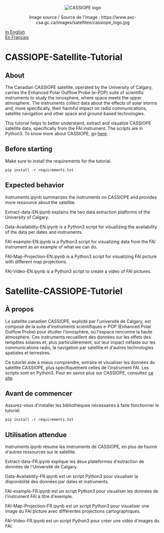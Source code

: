 <p align="center">
<img src="https://www.asc-csa.gc.ca/images/satellites/cassiope_logo.jpg" alt="CASSIOPE logo">
</p>

<p align="center"> Image source / Source de l'image : https://www.asc-csa.gc.ca/images/satellites/cassiope_logo.jpg </p>

[In English](#CASSIOPE-Satellite-Tutorial)    
[En Français](#Satellite-CASSIOPE-Tutoriel)    

# CASSIOPE-Satellite-Tutorial

## About

The Canadian CASSIOPE satellite, operated by the University of Calgary, carries the Enhanced Polar Outflow Probe (e-POP) suite of scientific instruments to study the ionosphere, where space meets the upper atmosphere. The instruments collect data about the effects of solar storms and, more specifically, their harmful impact on radio communications, satellite navigation and other space and ground-based technologies.

This tutorial helps to better understand, extract and visualize CASSIOPE satellite data, specifically from the FAI instrument. The scripts are in Python3. To know more about CASSIOPE, go [here](https://epop.phys.ucalgary.ca/). 

## Before starting

Make sure to install the requirements for the tutorial.

```
pip install -r requirements.txt
```

## Expected behavior

Instruments.ipynb summarizes the instruments on CASSIOPE and provides more ressource about the satellite.

Extract-data-EN.ipynb explains the two data extraction platforms of the University of Calgary.

Data-Availability-EN.ipynb is a Python3 script for visualizing the availability of the data per dates and instruments.

FAI-example-EN.ipynb is a Python3 script for visualizing data from the FAI instrument as an example of what we can do.

FAI-Map-Projection-EN.ipynb is a Python3 script for visualizing FAI picture with different map projections.

FAI-Video-EN.ipynb is a Python3 script to create a video of FAI pictures.

# Satellite-CASSIOPE-Tutoriel

## À propos

Le satellite canadien CASSIOPE, exploité par l'université de Calgary, est composé de la suite d'instruments scientifiques e-POP (Enhanced Polar Outflow Probe) pour étudier l'ionosphère, où l'espace rencontre la haute atmosphère. Ces instruments recueillent des données sur les effets des tempêtes solaires et, plus particulièrement, sur leur impact néfaste sur les communications radio, la navigation par satellite et d'autres technologies spatiales et terrestres.

Ce tutoriel aide à mieux comprendre, extraire et visualiser les données du satellite CASSIOPE, plus spécifiquement celles de l'instrument FAI. Les scripts sont en Python3. Pour en savoir plus sur CASSIOPE, consultez [ce site](https://epop.phys.ucalgary.ca/).

## Avant de commencer

Assurez-vous d'installer les bibliothèques nécessaires à faire fonctionner le tutoriel.

```
pip install -r requirements.txt
```

## Utilisation attendue

Instruments.ipynb résume les instruments de CASSIOPE, en plus de fournir d'autres ressources sur le satellite.

Extract-data-FR.ipynb explique les deux plateformes d'extraction de données de l'Université de Calgary.

Data-Availability-FR.ipynb est un script Python3 pour visualiser la disponibilité des données par dates et instruments.

FAI-example-FR.ipynb est un script Python3 pour visualiser les données de l'instrument FAI à titre d'exemple.

FAI-Map-Projection-FR.ipynb est un script Python3 pour visualiser une image du FAI picture avec différentes projections cartographiques.

FAI-Video-FR.ipynb est un script Python3 pour créer une vidéo d'images du FAI.
